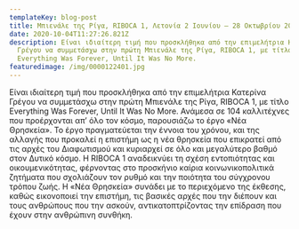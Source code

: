 ```yaml
---
templateKey: blog-post
title: Μπιενάλε της Ρίγα, RIBOCA 1, Λετονία 2 Ιουνίου – 28 Οκτωβρίου 2018
date: 2020-10-04T11:27:26.821Z
description: Είναι ιδιαίτερη τιμή που προσκλήθηκα από την επιμελήτρια Κατερίνα
  Γρέγου να συμμετάσχω στην πρώτη Μπιενάλε της Ρίγα, RIBOCA 1, με τίτλο
  Everything Was Forever, Until It Was No More.
featuredimage: /img/0000122401.jpg
---
```

Είναι ιδιαίτερη τιμή που προσκλήθηκα από την επιμελήτρια Κατερίνα Γρέγου να συμμετάσχω στην πρώτη Μπιενάλε της Ρίγα, RIBOCA 1, με τίτλο Everything Was Forever, Until It Was No More. Ανάμεσα σε 104 καλλιτέχνες που προέρχονται απ’ όλο τον κόσμο, παρουσιάζω το έργο «Νέα Θρησκεία». Το έργο πραγματεύεται την έννοια του χρόνου, και της αλλαγής που προκαλεί η επιστήμη ως η νέα θρησκεία που επικρατεί από τις αρχές του Διαφωτισμού και κυριαρχεί σε όλο και μεγαλύτερο βαθμό στον Δυτικό κόσμο. Η RIBOCA 1 αναδεικνύει τη σχέση εντοπιότητας και οικουμενικότητας, φέρνοντας στο προσκήνιο καίρια κοινωνικοπολιτικά ζητήματα που σχολιάζουν τον ρυθμό και την ποιότητα του σύγχρονου τρόπου ζωής. Η «Νέα Θρησκεία» συνάδει με το περιεχόμενο της έκθεσης, καθώς εικονοποιεί την επιστήμη, τις βασικές αρχές που την διέπουν και τους ανθρώπους που την ασκούν, αντικατοπτρίζοντας την επίδραση που έχουν στην ανθρώπινη συνθήκη.